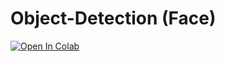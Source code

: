 # Object-Detection (Face)
[![Open In Colab](https://colab.research.google.com/assets/colab-badge.svg)](https://colab.research.google.com/github/bmox/facedetection_mediapipe/blob/main/Face_Detection_Mediapipe.ipynb)
